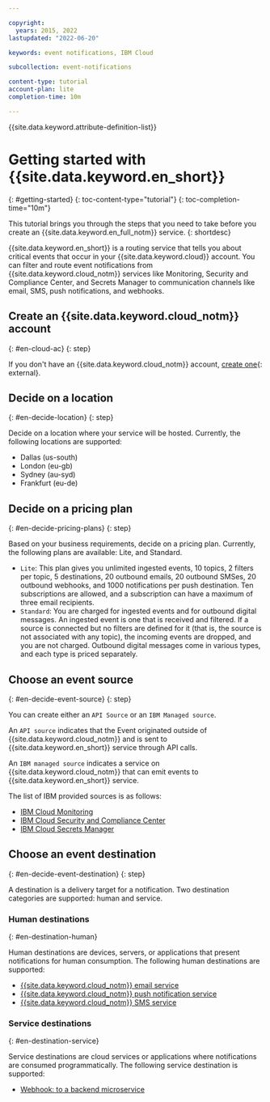 ```yaml
---

copyright:
  years: 2015, 2022
lastupdated: "2022-06-20"

keywords: event notifications, IBM Cloud

subcollection: event-notifications

content-type: tutorial
account-plan: lite
completion-time: 10m

---
```


{{site.data.keyword.attribute-definition-list}}

# Getting started with {{site.data.keyword.en_short}}
{: #getting-started}
{: toc-content-type="tutorial"}
{: toc-completion-time="10m"}

This tutorial brings you through the steps that you need to take before you create an {{site.data.keyword.en_full_notm}} service.
{: shortdesc}

{{site.data.keyword.en_short}} is a routing service that tells you about critical events that occur in your {{site.data.keyword.cloud}} account. You can filter and route event notifications from {{site.data.keyword.cloud_notm}} services like Monitoring, Security and Compliance Center, and Secrets Manager to communication channels like email, SMS, push notifications, and webhooks.

## Create an {{site.data.keyword.cloud_notm}} account
{: #en-cloud-ac}
{: step}

If you don't have an {{site.data.keyword.cloud_notm}} account, [create one](/registration){: external}.

## Decide on a location
{: #en-decide-location}
{: step}

Decide on a location where your service will be hosted. Currently, the following locations are supported:

* Dallas (us-south)
* London (eu-gb)
* Sydney (au-syd)
* Frankfurt (eu-de)

## Decide on a pricing plan
{: #en-decide-pricing-plans}
{: step}

Based on your business requirements, decide on a pricing plan. Currently, the following plans are available: Lite, and Standard.

* `Lite`: This plan gives you unlimited ingested events, 10 topics, 2 filters per topic, 5 destinations, 20 outbound emails, 20 outbound SMSes, 20 outbound webhooks, and 1000 notifications per push destination. Ten subscriptions are allowed, and a subscription can have a maximum of three email recipients.
* `Standard`: You are charged for ingested events and for outbound digital messages. An ingested event is one that is received and filtered. If a source is connected but no filters are defined for it (that is, the source is not associated with any topic), the incoming events are dropped, and you are not charged. Outbound digital messages come in various types, and each type is priced separately.

## Choose an event source
{: #en-decide-event-source}
{: step}

You can create either an `API Source` or an `IBM Managed source`.

An `API source` indicates that the Event originated outside of {{site.data.keyword.cloud_notm}} and is sent to {{site.data.keyword.en_short}} service through API calls.

An `IBM managed source` indicates a service on {{site.data.keyword.cloud_notm}} that can emit events to {{site.data.keyword.en_short}} service.

The list of IBM provided sources is as follows:
- [IBM Cloud Monitoring](/docs/monitoring?topic=monitoring-notifications)
- [IBM Cloud Security and Compliance Center](/docs/security-compliance?topic=security-compliance-event-notifications&interface=ui)
- [IBM Cloud Secrets Manager](/docs/secrets-manager?topic=secrets-manager-event-notifications&interface=ui)

## Choose an event destination
{: #en-decide-event-destination}
{: step}

A destination is a delivery target for a notification. Two destination categories are supported: human and service.

### Human destinations
{: #en-destination-human}

Human destinations are devices, servers, or applications that present notifications for human consumption. The following human destinations are supported:

- [{{site.data.keyword.cloud_notm}} email service](/docs/event-notifications?topic=event-notifications-en-destinations-email)
- [{{site.data.keyword.cloud_notm}} push notification service](/docs/event-notifications?topic=event-notifications-en-destinations-push)
- [{{site.data.keyword.cloud_notm}} SMS service](/docs/event-notifications?topic=event-notifications-en-destinations-sms)

### Service destinations
{: #en-destination-service}

Service destinations are cloud services or applications where notifications are consumed programmatically. The following service destination is supported:

- [Webhook: to a backend microservice](/docs/event-notifications?topic=event-notifications-en-destinations-webhook)
